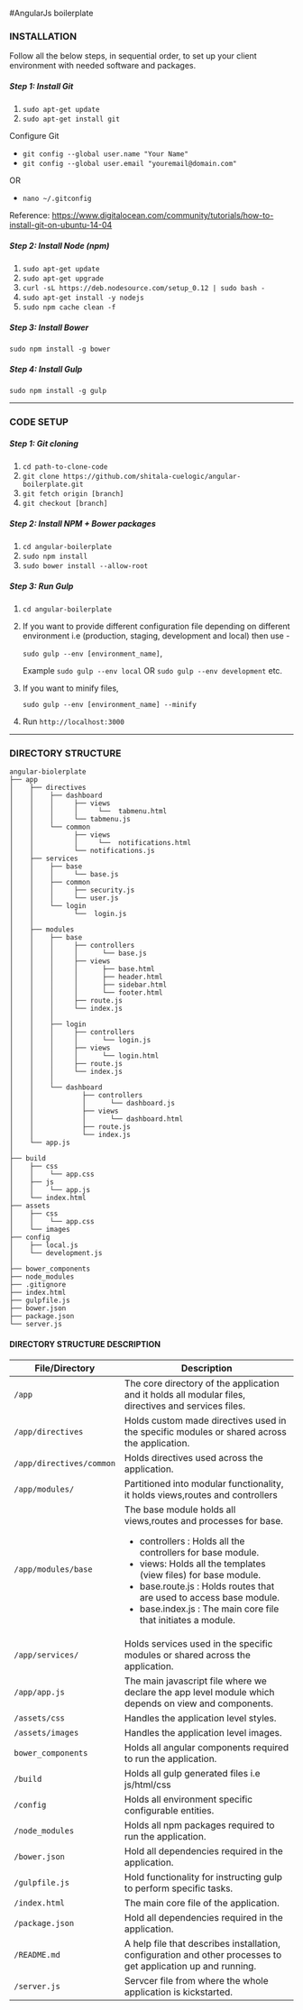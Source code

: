 #AngularJs boilerplate

### INSTALLATION

Follow all the below steps, in sequential order, to set up your client environment with needed software and packages.

##### Step 1: Install Git

1. `sudo apt-get update`
2. `sudo apt-get install git`

Configure Git

* `git config --global user.name "Your Name"`
* `git config --global user.email "youremail@domain.com"`

OR

* `nano ~/.gitconfig`

Reference: https://www.digitalocean.com/community/tutorials/how-to-install-git-on-ubuntu-14-04

##### Step 2: Install Node (npm)

1. `sudo apt-get update`
2. `sudo apt-get upgrade`
3. `curl -sL https://deb.nodesource.com/setup_0.12 | sudo bash -`
4. `sudo apt-get install -y nodejs`
5. `sudo npm cache clean -f`

##### Step 3: Install Bower

`sudo npm install -g bower`

##### Step 4: Install Gulp

`sudo npm install -g gulp`

***

### CODE SETUP

##### Step 1: Git cloning

1. `cd path-to-clone-code`
1. `git clone https://github.com/shitala-cuelogic/angular-boilerplate.git`
2. `git fetch origin [branch]`
3. `git checkout [branch]`

##### Step 2: Install NPM + Bower packages

1. `cd angular-boilerplate`
2. `sudo npm install`
3. `sudo bower install --allow-root`

##### Step 3: Run Gulp

1. `cd angular-boilerplate`
2.  If you want to provide different configuration file depending on different environment i.e (production, staging, development and local) then use -

    `sudo gulp --env [environment_name]`,

    Example `sudo gulp --env local` OR `sudo gulp --env development` etc.

3. If you want to minify files,

    `sudo gulp --env [environment_name] --minify`

4. Run `http://localhost:3000`


***

### DIRECTORY STRUCTURE


```
angular-biolerplate
├── app
│    ├── directives
│    │    ├── dashboard
│    │    │     ├── views
│    │    │     │     └──  tabmenu.html
│    │    │     └── tabmenu.js
│    │    └── common
│    │          ├── views
│    │          │     └──  notifications.html
│    │          └── notifications.js
│    ├── services
│    │    ├── base
│    │    │     └── base.js
│    │    ├── common
│    │    │     ├── security.js
│    │    │     └── user.js
│    │    └── login
│    │          └──  login.js
│    │
│    ├── modules
│    │    ├── base
│    │    │     ├── controllers
│    │    │     │      └── base.js
│    │    │     ├── views
│    │    │     │      ├── base.html
│    │    │     │      ├── header.html
│    │    │     │      ├── sidebar.html
│    │    │     │      └── footer.html
│    │    │     ├── route.js
│    │    │     └── index.js
│    │    │
│    │    ├── login
│    │    │     ├── controllers
│    │    │     │      └── login.js
│    │    │     ├── views
│    │    │     │      └── login.html
│    │    │     ├── route.js
│    │    │     └── index.js
│    │    │
│    │    └── dashboard
│    │            ├── controllers
│    │            │      └── dashboard.js
│    │            ├── views
│    │            │      └── dashboard.html
│    │            ├── route.js
│    │            └── index.js
│    └── app.js
│
├── build
│    ├── css
│    │    └── app.css
│    ├── js
│    │    └── app.js
│    └── index.html
├── assets
│    ├── css
│    │    └── app.css
│    └── images
├── config
│    ├── local.js
│    └── development.js
│
├── bower_components
├── node_modules
├── .gitignore
├── index.html
├── gulpfile.js
├── bower.json
├── package.json
└── server.js

```

#### DIRECTORY STRUCTURE DESCRIPTION

| File/Directory | Description |
| --- | --- |
| `/app` | The core directory of the application and it holds all modular files, directives and services files. |
| `/app/directives` | Holds custom made directives used in the specific modules or shared across the application. |
| `/app/directives/common` | Holds directives used across the application. |
| `/app/modules/` | Partitioned into modular functionality, it holds views,routes and controllers |
| `/app/modules/base` | The base module holds all views,routes and processes for base. <ul><li>controllers : Holds all the controllers for base module. </li><li>views: Holds all the templates (view files) for base module.</li><li>base.route.js : Holds routes that are used to access base module.</li><li>base.index.js : The main core file that initiates a module.</li></ul> |
| `/app/services/` | Holds services used in the specific modules or shared across the application. |
| `/app/app.js` | The main javascript file where we declare the app level module which depends on view and components. |
| `/assets/css` | Handles the application level styles. |
| `/assets/images` | Handles the application level images. |
| `bower_components` | Holds all angular components required to run the application. |
| `/build` | Holds all gulp generated files i.e js/html/css |
| `/config` | Holds all environment specific configurable entities. |
| `/node_modules` | Holds all npm packages required to run the application. |
| `/bower.json` | Hold all dependencies required in the application. |
| `/gulpfile.js` | Hold functionality for instructing gulp to perform specific tasks. |
| `/index.html` | The main core file of the application. |
| `/package.json` | Hold all dependencies required in the application. |
| `/README.md` | A help file that describes installation, configuration and other processes to get application up and running. |
| `/server.js` | Servcer file from where the whole application is kickstarted. |

